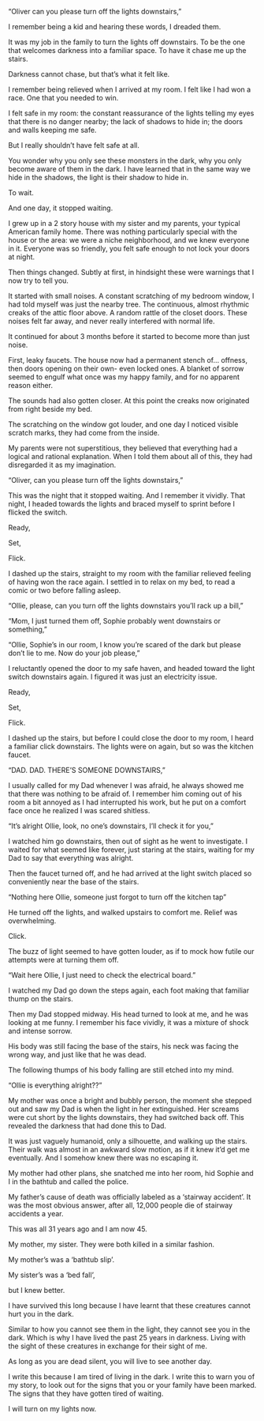 “Oliver can you please turn off the lights downstairs,”

I remember being a kid and hearing these words, I dreaded them.

It was my job in the family to turn the lights off downstairs. To be the one that welcomes darkness into a familiar space. To have it chase me up the stairs.

Darkness cannot chase, but that’s what it felt like.

I remember being relieved when I arrived at my room. I felt like I had won a race. One that you needed to win.

I felt safe in my room: the constant reassurance of the lights telling my eyes that there is no danger nearby; the lack of shadows to hide in; the doors and walls keeping me safe.

But I really shouldn’t have felt safe at all.

You wonder why you only see these monsters in the dark, why you only become aware of them in the dark. I have learned that in the same way we hide in the shadows, the light is their shadow to hide in.

To wait.

And one day, it stopped waiting.

I grew up in a 2 story house with my sister and my parents, your typical American family home. There was nothing particularly special with the house or the area: we were a niche neighborhood, and we knew everyone in it. Everyone was so friendly, you felt safe enough to not lock your doors at night.

Then things changed. Subtly at first, in hindsight these were warnings that I now try to tell you.

It started with small noises. A constant scratching of my bedroom window, I had told myself was just the nearby tree. The continuous, almost rhythmic creaks of the attic floor above. A random rattle of the closet doors. These noises felt far away, and never really interfered with normal life.

It continued for about 3 months before it started to become more than just noise.

First, leaky faucets. The house now had a permanent stench of… offness, then doors opening on their own- even locked ones. A blanket of sorrow seemed to engulf what once was my happy family, and for no apparent reason either.

The sounds had also gotten closer. At this point the creaks now originated from right beside my bed.

The scratching on the window got louder, and one day I noticed visible scratch marks, they had come from the inside.

My parents were not superstitious, they believed that everything had a logical and rational explanation. When I told them about all of this, they had disregarded it as my imagination.

“Oliver, can you please turn off the lights downstairs,”

This was the night that it stopped waiting. And I remember it vividly. That night, I headed towards the lights and braced myself to sprint before I flicked the switch.

Ready,

Set,

Flick.

I dashed up the stairs, straight to my room with the familiar relieved feeling of having won the race again. I settled in to relax on my bed, to read a comic or two before falling asleep.

“Ollie, please, can you turn off the lights downstairs you’ll rack up a bill,”

“Mom, I just turned them off, Sophie probably went downstairs or something,”

“Ollie, Sophie’s in our room, I know you’re scared of the dark but please don’t lie to me. Now do your job please,”

I reluctantly opened the door to my safe haven, and headed toward the light switch downstairs again. I figured it was just an electricity issue.

Ready,

Set,

Flick.

I dashed up the stairs, but before I could close the door to my room, I heard a familiar click downstairs. The lights were on again, but so was the kitchen faucet.

“DAD. DAD. THERE’S SOMEONE DOWNSTAIRS,”

I usually called for my Dad whenever I was afraid, he always showed me that there was nothing to be afraid of. I remember him coming out of his room a bit annoyed as I had interrupted his work, but he put on a comfort face once he realized I was scared shitless.

“It’s alright Ollie, look, no one’s downstairs, I’ll check it for you,”

I watched him go downstairs, then out of sight as he went to investigate. I waited for what seemed like forever, just staring at the stairs, waiting for my Dad to say that everything was alright.

Then the faucet turned off, and he had arrived at the light switch placed so conveniently near the base of the stairs.

“Nothing here Ollie, someone just forgot to turn off the kitchen tap”

He turned off the lights, and walked upstairs to comfort me. Relief was overwhelming.

Click.

The buzz of light seemed to have gotten louder, as if to mock how futile our attempts were at turning them off.

“Wait here Ollie, I just need to check the electrical board.”

I watched my Dad go down the steps again, each foot making that familiar thump on the stairs.

Then my Dad stopped midway. His head turned to look at me, and he was looking at me funny. I remember his face vividly, it was a mixture of shock and intense sorrow.

His body was still facing the base of the stairs, his neck was facing the wrong way, and just like that he was dead.

The following thumps of his body falling are still etched into my mind.

“Ollie is everything alright??”

My mother was once a bright and bubbly person, the moment she stepped out and saw my Dad is when the light in her extinguished. Her screams were cut short by the lights downstairs, they had switched back off. This revealed the darkness that had done this to Dad.

It was just vaguely humanoid, only a silhouette, and walking up the stairs. Their walk was almost in an awkward slow motion, as if it knew it’d get me eventually. And I somehow knew there was no escaping it.

My mother had other plans, she snatched me into her room, hid Sophie and I in the bathtub and called the police.

My father’s cause of death was officially labeled as a ‘stairway accident’. It was the most obvious answer, after all, 12,000 people die of stairway accidents a year.

This was all 31 years ago and I am now 45.

My mother, my sister. They were both killed in a similar fashion.

My mother’s was a ‘bathtub slip’.

My sister’s was a ‘bed fall’,

but I knew better.

I have survived this long because I have learnt that these creatures cannot hurt you in the dark.

Similar to how you cannot see them in the light, they cannot see you in the dark. Which is why I have lived the past 25 years in darkness. Living with the sight of these creatures in exchange for their sight of me.

As long as you are dead silent, you will live to see another day.

I write this because I am tired of living in the dark. I write this to warn you of my story, to look out for the signs that you or your family have been marked. The signs that they have gotten tired of waiting.

I will turn on my lights now.